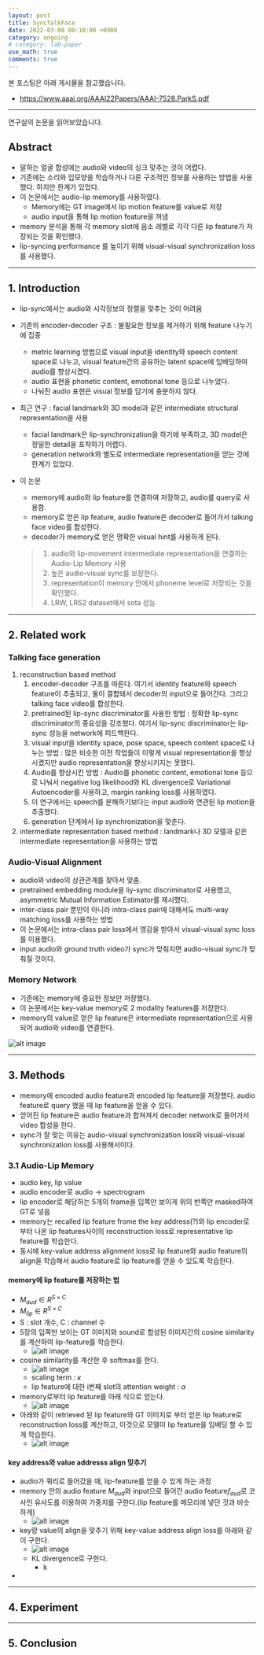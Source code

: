 ```yaml
---
layout: post
title: SyncTalkFace
date: 2022-03-08 00:10:00 +0900
category: ongoing
# category: lab-paper
use_math: true
comments: true
---
```


본 포스팅은 아래 게시물을 참고했습니다.

- <https://www.aaai.org/AAAI22Papers/AAAI-7528.ParkS.pdf>

---

연구실의 논문을 읽어보았습니다.

## Abstract

- 말하는 얼굴 합성에는 audio와 video의 싱크 맞추는 것이 어렵다.
- 기존에는 소리와 입모양을 학습하거나 다른 구조적인 정보를 사용하는 방법을 사용했다. 하지만 한계가 있었다.
- 이 논문에서는 audio-lip memory를 사용하였다.
  - Memory에는 GT image에서 lip motion feature를 value로 저장
  - audio input을 통해 lip motion feature을 꺼냄
- memory 분석을 통해 각 memory slot에 음소 레벨로 각각 다른 lip feature가 저장되는 것을 확인했다.
- lip-syncing performance 를 높이기 위해 visual-visual synchronization loss를 사용했다.

---

## 1. Introduction

- lip-sync에서는 audio와 시각정보의 정렬을 맞추는 것이 어려움
- 기존의 encoder-decoder 구조 : 불필요한 정보를 제거하기 위해 feature 나누기에 집중
  - metric learning 방법으로 visual input을 identity와 speech content space로 나누고, visual feature간의 공유하는 latent space에 임베딩하여 audio를 향상시켰다.
  - audio 표현을 phonetic content, emotional tone 등으로 나누었다.
  - 나눠진 audio 표현은 visual 정보를 담기에 충분하지 않다.
- 최근 연구 : facial landmark와 3D model과 같은 intermediate structural representation을 사용
  - facial landmark은 lip-synchronization을 하기에 부족하고, 3D model은 정밀한 detail을 포착하기 어렵다.
  - generation network와 별도로 intermediate representation을 얻는 것에 한계가 있었다.
- 이 논문
  - memory에 audio와 lip feature를 연결하여 저장하고, audio를 query로 사용함.
  - memory로 얻은 lip feature, audio feature은 decoder로 들어가서 talking face video를 합성한다.
  - decoder가 memory로 얻은 명확한 visual hint를 사용하게 된다.

  > 1. audio와 lip-movement intermediate representation을 연결하는 Audio-Lip Memory 사용
  > 2. 높은 audio-visual sync를 보장한다.
  > 3. representation이 memory 안에서 phoneme level로 저장되는 것을 확인했다.
  > 4. LRW, LRS2 dataset에서 sota 성능

---

## 2. Related work

### Talking face generation

1. reconstruction based method
   1. encoder-decoder 구조를 따른다. 여기서 identity feature와 speech feature이 추출되고, 둘이 결합돼서 decoder의 input으로 들어간다. 그리고 talking face video를 합성한다.
   2. pretrained된 lip-sync discriminator를 사용한 방법 : 정확한 lip-sync discriminator의 중요성을 강조했다. 여기서 lip-sync discriminator는 lip-sync 성능을 network에 피드백한다.
   3. visual input을 identity space, pose space, speech content space로 나누는 방법 : 많은 비슷한 이전 작업들이 이렇게 visual representation을 향상시켰지만 audio representation을 향상시키지는 못했다.
   4. Audio를 향상시킨 방법 : Audio를 phonetic content, emotional tone 등으로 나눠서 negative log likelihood와 KL divergence로 Variational Autoencoder를 사용하고, margin ranking loss를 사용하였다.
   5. 이 연구에서는 speech를 분해하기보다는 input audio와 연관된 lip motion을 추출했다.
   6. generation 단계에서 lip synchronization을 맞춘다.
2. intermediate representation based method : landmark나 3D 모델과 같은 intermediate representation을 사용하는 방법

### Audio-Visual Alignment

- audio와 video의 상관관계를 찾아서 맞춤.
- pretrained embedding module을 liy-sync discriminator로 사용했고, asymmetric Mutual Information Estimator를 제시했다.
- inter-class pair 뿐만이 아니라 intra-class pair에 대해서도 multi-way matching loss를 사용하는 방법
- 이 논문에서는 intra-class pair loss에서 영감을 받아서 visual-visual sync loss를 이용했다.
- input audio와 ground truth video가 sync가 맞춰지면 audio-visual sync가 맞춰질 것이다.

### Memory Network

- 기존에는 memory에 중요한 정보만 저장했다.
- 이 논문에서는 key-value memory로 2 modality features를 저장한다.
- memory의 value로 얻은 lip feature은 intermediate representation으로 사용되어 audio와 video를 연결한다.

![alt image](/public/img/220315/synctalkface.png)

---

## 3. Methods

- memory에 encoded audio feature과 encoded lip feature을 저장했다. audio feature로 query 했을 때 lip feature을 얻을 수 있다.
- 얻어진 lip feature은 audio feature과 합쳐져서 decoder network로 들어가서 video 합성을 한다.
- sync가 잘 맞는 이유는 audio-visual synchronization loss와 visual-visual synchronization loss를 사용해서이다.

### 3.1 Audio-Lip Memory

- audio key, lip value
- audio encoder로 audio -> spectrogram
- lip encoder로 해당하는 5개의 frame을 입쪽만 보이게 위의 반쪽만 masked하여 GT로 넣음
- memory는 recalled lip feature frome the key address(?)와 lip encoder로 부터 나온 lip features사이의 reconstruction loss로 representative lip feature를 학습한다.
- 동시에 key-value address alignment loss로 lip feature와 audio feature의 align을 학습해서 audio feature로 lip feature를 얻을 수 있도록 학습한다.
  
#### memory에 lip feature를 저장하는 법

- $M_{aud}\in R^{S\times C}$
- $M_{lip}\in R^{S\times C}$
- S : slot 개수, C : channel 수
- 5장의 입쪽만 보이는 GT 이미지와 sound로 합성된 이미지간의 cosine similarity를 계산하여 lip-feature를 학습한다.
  - ![alt image](/public/img/220315/cosine_similarity_synctalkface.png)
- cosine similarity를 계산한 후 softmax를 한다.
  - ![alt image](/public/img/220315/softmax_synctalkface.png)
  - scaling term : $\kappa$
  - lip feature에 대한 i번째 slot의 attention weight : $\alpha$
- memory로부터 lip feature를 아래 식으로 얻는다.
  - ![alt image](/public/img/220316/retrieved_lip_feature.png)
- 아래와 같이 retrieved 된 lip feature와 GT 이미지로 부터 얻은 lip feature로 reconstruction loss를 계산하고, 이것으로 모델이 lip feature을 임베딩 할 수 있게 학습한다.
  - ![alt image](/public/img/220316/memory_loss.png)
  
#### key address와 value addresss align 맞추기

- audio가 쿼리로 들어갔을 때, lip-feature를 얻을 수 있게 하는 과정
- memory 안의 audio feature $M_{aud}$와 input으로 들어간 audio feature$f_{aud}$로 코사인 유사도를 이용하여 가중치를 구한다.(lip feature를 메모리에 넣던 것과 비슷하게)
  - ![alt image](/public/img/220316/audio_weight.png)
- key랑 value의 align을 맞추기 위해 key-value address align loss를 아래와 같이 구한다.
  - ![alt image](/public/img/220316/key_value_align_loss.png)
  - KL divergence로 구한다.
    - k
- 
---

## 4. Experiment

---

## 5. Conclusion
